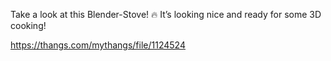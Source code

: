 Take a look at this Blender-Stove! 🔥 It’s looking nice and ready for some 3D cooking!

https://thangs.com/mythangs/file/1124524
